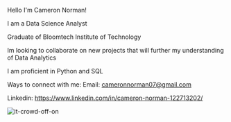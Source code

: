 Hello I'm Cameron Norman!

I am a Data Science Analyst

Graduate of Bloomtech Institute of Technology

Im looking to collaborate on new projects that will further my understanding of Data Analytics 

I am proficient in Python and SQL

Ways to connect with me:
Email:
cameronnorman07@gmail.com

Linkedin:
https://www.linkedin.com/in/cameron-norman-122713202/


![it-crowd-off-on](https://github.com/CamNorman/BT-Career-Artifact/assets/142457053/cc5204b9-0908-4d58-b717-394845c15d12)
